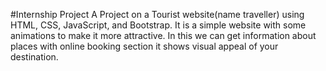 #Internship Project
A Project on a Tourist website(name traveller) using HTML, CSS, JavaScript, and Bootstrap.
 It is a simple website with some animations to make it more attractive.
In this we can get information about places with online booking section it shows visual appeal of your destination.
